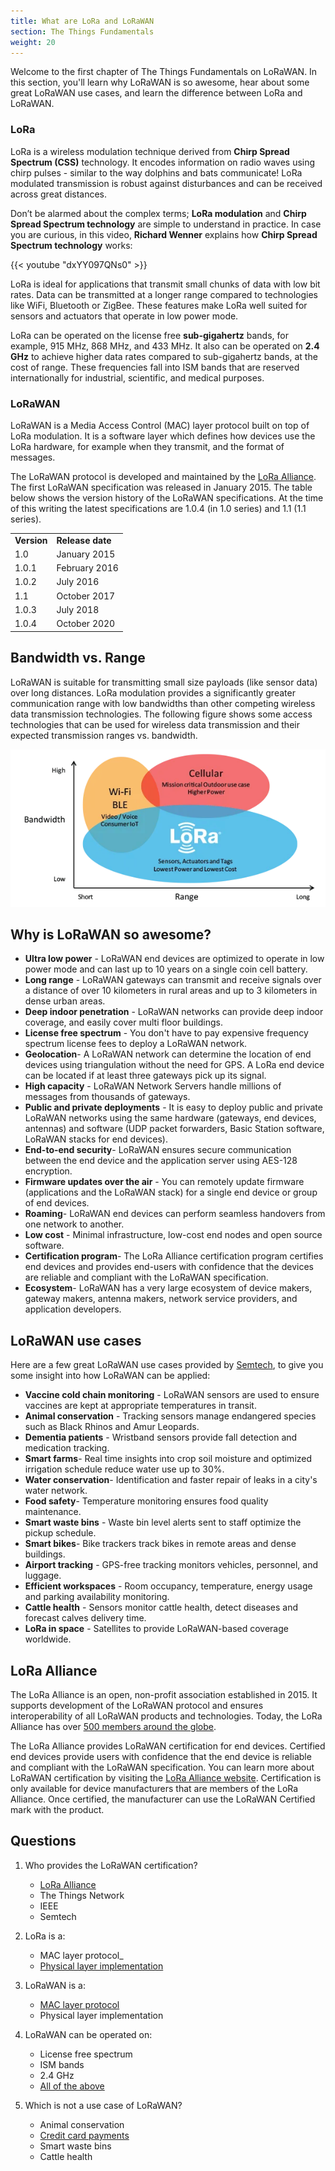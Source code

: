 ```yaml
---
title: What are LoRa and LoRaWAN
section: The Things Fundamentals
weight: 20
---
```


Welcome to the first chapter of The Things Fundamentals on LoRaWAN. In this section, you'll learn why LoRaWAN is so awesome, hear about some great LoRaWAN use cases, and learn the difference between LoRa and LoRaWAN.

### LoRa

LoRa is a wireless modulation technique derived from **Chirp Spread Spectrum (CSS)** technology. It encodes information on radio waves using chirp pulses - similar to the way dolphins and bats communicate! LoRa modulated transmission is robust against disturbances and can be received across great distances.

Don’t be alarmed about the complex terms; **LoRa modulation** and **Chirp Spread Spectrum technology** are simple to understand in practice. In case you are curious, in this video, **Richard Wenner** explains how **Chirp Spread Spectrum technology** works: 

{{< youtube "dxYY097QNs0" >}}

LoRa is ideal for applications that transmit small chunks of data with low bit rates. Data can be transmitted at a longer range compared to technologies like WiFi, Bluetooth or ZigBee. These features make LoRa well suited for sensors and actuators that operate in low power mode.

LoRa can be operated on the license free **sub-gigahertz** bands, for example, 915 MHz, 868 MHz, and 433 MHz. It also can be operated on **2.4 GHz** to achieve higher data rates compared to sub-gigahertz bands, at the cost of range. These frequencies fall into ISM bands that are reserved internationally for industrial, scientific, and medical purposes.

### LoRaWAN

LoRaWAN is a Media Access Control (MAC) layer protocol built on top of LoRa modulation. It is a software layer which defines how devices use the LoRa hardware, for example when they transmit, and the format of messages.

The LoRaWAN protocol is developed and maintained by the [LoRa Alliance](https://lora-alliance.org/). The first LoRaWAN specification was released in January 2015. The table below shows the version history of the LoRaWAN specifications. At the time of this writing the latest specifications are 1.0.4 (in 1.0 series) and 1.1 (1.1 series).

<table>
  <tr>
   <td><strong>Version</strong>
   </td>
   <td><strong>Release date</strong>
   </td>
  </tr>
  <tr>
   <td>1.0
   </td>
   <td>January 2015
   </td>
  </tr>
  <tr>
   <td>1.0.1
   </td>
   <td>February 2016
   </td>
  </tr>
  <tr>
   <td>1.0.2
   </td>
   <td>July 2016
   </td>
  </tr>
  <tr>
   <td>1.1
   </td>
   <td>October 2017
   </td>
  </tr>
  <tr>
   <td>1.0.3
   </td>
   <td>July 2018
   </td>
  </tr>
  <tr>
   <td>1.0.4
   </td>
   <td>October 2020
   </td>
  </tr>
</table>

## Bandwidth vs. Range

LoRaWAN is suitable for transmitting small size payloads (like sensor data) over long distances. LoRa modulation provides a significantly greater communication range with low bandwidths than other competing wireless data transmission technologies. The following figure shows some access technologies that can be used for wireless data transmission and their expected transmission ranges vs. bandwidth.

![alt_text](../bandwidth-vs-range.png "Bandwidth Vs Range")

## Why is LoRaWAN so awesome?

*   **Ultra low power** - LoRaWAN end devices are optimized to operate in low power mode and can last up to 10 years on a single coin cell battery.
*   **Long range** - LoRaWAN gateways can transmit and receive signals over a distance of over 10 kilometers in rural areas and up to 3 kilometers in dense urban areas.
*   **Deep indoor penetration** - LoRaWAN networks can provide deep indoor coverage, and easily cover multi floor buildings.
*   **License free spectrum** - You don't have to pay expensive frequency spectrum license fees to deploy a LoRaWAN network.
*   **Geolocation**- A LoRaWAN network can determine the location of end devices using triangulation without the need for GPS. A LoRa end device can be located if at least three gateways pick up its signal.
*   **High capacity** - LoRaWAN Network Servers handle millions of messages from thousands of gateways. 
*   **Public and private deployments** - It is easy to deploy public and private LoRaWAN networks using the same hardware (gateways, end devices, antennas) and software (UDP packet forwarders, Basic Station software, LoRaWAN stacks for end devices).
*   **End-to-end security**- LoRaWAN ensures secure communication between the end device and the application server using AES-128 encryption.
*   **Firmware updates over the air** - You can remotely update firmware (applications and the LoRaWAN stack) for a single end device or group of end devices.
*   **Roaming**- LoRaWAN end devices can perform seamless handovers from one network to another.
*   **Low cost** - Minimal infrastructure, low-cost end nodes and open source software.
*   **Certification program**- The LoRa Alliance certification program certifies end devices and provides end-users with confidence that the devices are reliable and compliant with the LoRaWAN specification.
*   **Ecosystem**- LoRaWAN has a very large ecosystem of device makers, gateway makers, antenna makers, network service providers, and application developers.

## LoRaWAN use cases

Here are a few great LoRaWAN use cases provided by [Semtech](https://info.semtech.com/lora-everywhere), to give you some insight into how LoRaWAN can be applied:

*   **Vaccine cold chain monitoring** - LoRaWAN sensors are used to ensure vaccines are kept at appropriate temperatures in transit.
*   **Animal conservation** - Tracking sensors manage endangered species such as Black Rhinos and Amur Leopards.
*   **Dementia patients** - Wristband sensors provide fall detection and medication tracking.
*   **Smart farms**- Real time insights into crop soil moisture and optimized irrigation schedule reduce water use up to 30%.
*   **Water conservation**- Identification and faster repair of leaks in a city's water network.
*   **Food safety**- Temperature monitoring ensures food quality maintenance.
*   **Smart waste bins** - Waste bin level alerts sent to staff optimize the pickup schedule.
*   **Smart bikes**- Bike trackers track bikes in remote areas and dense buildings.
*   **Airport tracking** - GPS-free tracking monitors vehicles, personnel, and luggage.
*   **Efficient workspaces** - Room occupancy, temperature, energy usage and parking availability monitoring.
*   **Cattle health** - Sensors monitor cattle health, detect diseases and forecast calves delivery time.
*   **LoRa in space** - Satellites to provide LoRaWAN-based coverage worldwide.

## LoRa Alliance

The LoRa Alliance is an open, non-profit association established in 2015. It supports development of the LoRaWAN protocol and ensures interoperability of all LoRaWAN products and technologies. Today, the LoRa Alliance has over [500 members around the globe](https://lora-alliance.org/member-directory/).

The LoRa Alliance provides LoRaWAN certification for end devices. Certified end devices provide users with confidence that the end device is reliable and compliant with the LoRaWAN specification. You can learn more about LoRaWAN certification by visiting the [LoRa Alliance website](https://lora-alliance.org/lorawan-certification/). Certification is only available for device manufacturers that are members of the LoRa Alliance. Once certified, the manufacturer can use the LoRaWAN Certified mark with the product.

## Questions

1. Who provides the LoRaWAN certification?
   - <span style="text-decoration:underline;">LoRa Alliance</span>
   - The Things Network
   - IEEE
   - Semtech
   

2. LoRa is a:
   - MAC layer protocol_
   - <span style="text-decoration:underline;">Physical layer implementation</span>
   
   
3. LoRaWAN is a:
   - <span style="text-decoration:underline;">MAC layer protocol</span>
   - Physical layer implementation
   
   
4. LoRaWAN can be operated on:
   - License free spectrum
   - ISM bands
   - 2.4 GHz
   - <span style="text-decoration:underline;">All of the above</span>
   
   
5. Which is not a use case of LoRaWAN?
   - Animal conservation
   - <span style="text-decoration:underline;">Credit card payments</span>
   - Smart waste bins
   - Cattle health
   
